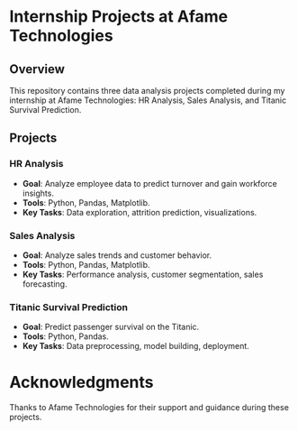 # Internship Projects at Afame Technologies

## Overview
This repository contains three data analysis projects completed during my internship at Afame Technologies: HR Analysis, Sales Analysis, and Titanic Survival Prediction.

## Projects

### HR Analysis
- **Goal**: Analyze employee data to predict turnover and gain workforce insights.
- **Tools**: Python, Pandas, Matplotlib.
- **Key Tasks**: Data exploration, attrition prediction, visualizations.

### Sales Analysis
- **Goal**: Analyze sales trends and customer behavior.
- **Tools**: Python, Pandas, Matplotlib.
- **Key Tasks**: Performance analysis, customer segmentation, sales forecasting.

### Titanic Survival Prediction
- **Goal**: Predict passenger survival on the Titanic.
- **Tools**: Python, Pandas.
- **Key Tasks**: Data preprocessing, model building, deployment.

# Acknowledgments
Thanks to Afame Technologies for their support and guidance during these projects.
